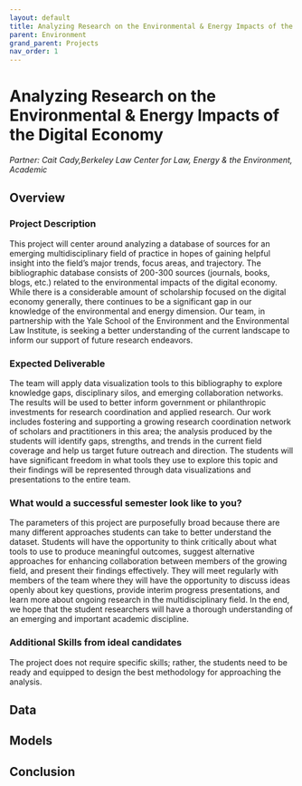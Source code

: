 ```yaml
---
layout: default
title: Analyzing Research on the Environmental & Energy Impacts of the Digital Economy
parent: Environment
grand_parent: Projects
nav_order: 1
---
```



# Analyzing Research on the Environmental & Energy Impacts of the Digital Economy
*Partner: Cait Cady,Berkeley Law Center for Law, Energy & the Environment, Academic*

## Overview
### Project Description
This project will center around analyzing a database of sources for an emerging multidisciplinary field of practice in hopes of gaining helpful insight into the field’s major trends, focus areas, and trajectory. The bibliographic database consists of 200-300 sources (journals, books, blogs, etc.) related to the environmental impacts of the digital economy. While there is a considerable amount of scholarship focused on the digital economy generally, there continues to be a significant gap in our knowledge of the environmental and energy dimension. Our team, in partnership with the Yale School of the Environment and the Environmental Law Institute, is seeking a better understanding of the current landscape to inform our support of future research endeavors. 
### Expected Deliverable
The team will apply data visualization tools to this bibliography to explore knowledge gaps, disciplinary silos, and emerging collaboration networks.  The results will be used to better inform government or philanthropic investments for research coordination and applied research. Our work includes fostering and supporting a growing research coordination network of scholars and practitioners in this area; the analysis produced by the students will identify gaps, strengths, and trends in the current field coverage and help us target future outreach and direction. The students will have significant freedom in what tools they use to explore this topic and their findings will be represented through data visualizations and presentations to the entire team.
### What would a successful semester look like to you?
The parameters of this project are purposefully broad because there are many different approaches students can take to better understand the dataset. Students will have the opportunity to think critically about what tools to use to produce meaningful outcomes, suggest alternative approaches for enhancing collaboration between members of the growing field, and present their findings effectively. They will meet regularly with members of the team where they will have the opportunity to discuss ideas openly about key questions, provide interim progress presentations, and learn more about ongoing research in the multidisciplinary field. In the end, we hope that the student researchers will have a thorough understanding of an emerging and important academic discipline. 
### Additional Skills from ideal candidates
The project does not require specific skills; rather, the students need to be ready and equipped to design the best methodology for approaching the analysis. 

## Data

## Models

## Conclusion


```python

```
